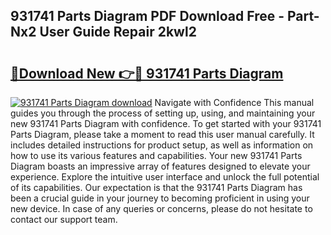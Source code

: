 ## 931741 Parts Diagram PDF Download Free - Part-Nx2 User Guide Repair 2kwl2

# <h2><a href="http://dfn6pe.blite.top/?on=931741+Parts+Diagram">🔗Download New 👉🔴 931741 Parts Diagram</a></h2>

[![931741 Parts Diagram download](https://i.imgur.com/lujVjoI.png)](http://dfn6pe.blite.top/?on=931741+Parts+Diagram)
Navigate with Confidence This manual guides you through the process of setting up, using, and maintaining your new 931741 Parts Diagram with confidence. To get started with your 931741 Parts Diagram, please take a moment to read this user manual carefully. It includes detailed instructions for product setup, as well as information on how to use its various features and capabilities. Your new 931741 Parts Diagram boasts an impressive array of features designed to elevate your experience. Explore the intuitive user interface and unlock the full potential of its capabilities. Our expectation is that the 931741 Parts Diagram has been a crucial guide in your journey to becoming proficient in using your new device. In case of any queries or concerns, please do not hesitate to contact our support team.
